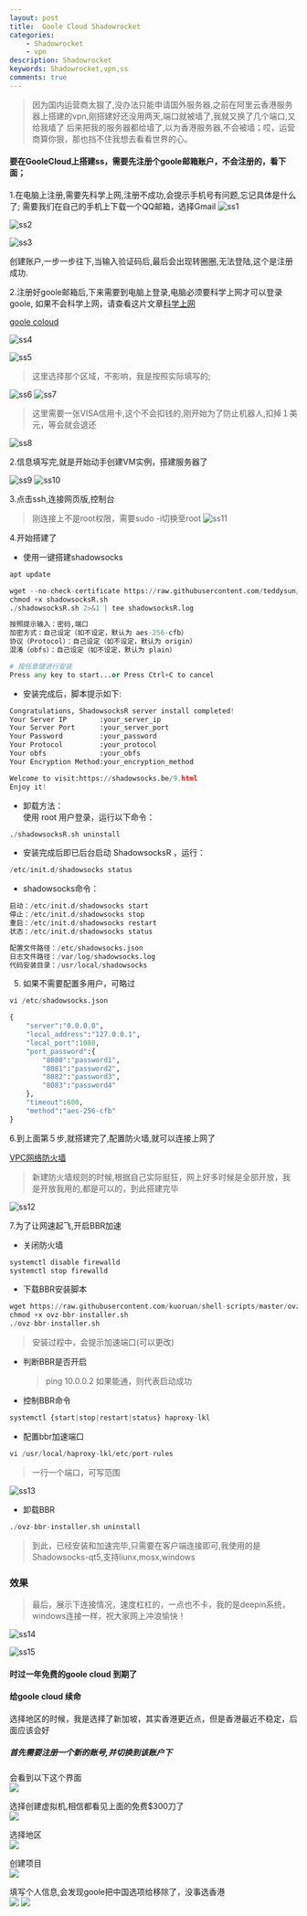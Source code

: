 ```yaml
---
layout: post
title:  Goole Cloud Shadowrocket
categories: 
    - Shadowrocket
    - vpn
description: Shadowrocket
keywords: Shadowrocket,vpn,ss
comments: true
---
```


> 因为国内运营商太狠了,没办法只能申请国外服务器,之前在阿里云香港服务器上搭建的vpn,刚搭建好还没用两天,端口就被墙了,我就又换了几个端口,又给我墙了
后来把我的服务器都给墙了,以为香港服务器,不会被墙；哎，运营商算你狠，那也挡不住我想去看看世界的心。

#### 要在GooleCloud上搭建ss，需要先注册个goole邮箱账户，不会注册的，看下面；
1.在电脑上注册,需要先科学上网,注册不成功,会提示手机号有问题,忘记具体是什么了;
需要我们在自己的手机上下载一个QQ邮箱，选择Gmail
![ss1](/images/vpn/ss_1.png)

![ss2](/images/vpn/ss_2.png)

![ss3](/images/vpn/ss_3.png)

创建账户,一步一步往下,当输入验证码后,最后会出现转圈圈,无法登陆,这个是注册成功.

2.注册好goole邮箱后,下来需要到电脑上登录,电脑必须要科学上网才可以登录goole,
如果不会科学上网，请查看这片文章[科学上网](http://derek520.com/2017/10/11/%E7%A7%91%E5%AD%A6%E4%B8%8A%E7%BD%91/)

[goole coloud](https://cloud.google.com/)

![ss4](/images/vpn/ss_4.png)

![ss5](/images/vpn/ss_5.png)

> 这里选择那个区域，不影响，我是按照实际填写的;　　

![ss6](/images/vpn/ss_6.png)
![ss7](/images/vpn/ss_7.png)

> 这里需要一张VISA信用卡,这个不会扣钱的,刚开始为了防止机器人,扣掉１美元，等会就会退还

![ss8](/images/vpn/ss_8.png)

2.信息填写完,就是开始动手创建VM实例，搭建服务器了

![ss9](/images/vpn/ss_9.png)
![ss10](/images/vpn/ss_10.png)

3.点击ssh,连接网页版,控制台
> 刚连接上不是root权限，需要sudo -i切换至root
![ss11](/images/vpn/ss_11.png)

4.开始搭建了
- 使用一键搭建shadowsocks

```python
apt update

wget --no-check-certificate https://raw.githubusercontent.com/teddysun/shadowsocks_install/master/shadowsocksR.sh
chmod +x shadowsocksR.sh
./shadowsocksR.sh 2>&1 | tee shadowsocksR.log

按照提示输入：密码,端口  
加密方式：自己设定（如不设定，默认为 aes-256-cfb） 
协议（Protocol）：自己设定（如不设定，默认为 origin）  
混淆（obfs）：自己设定（如不设定，默认为 plain） 

# 按任意键进行安装
Press any key to start...or Press Ctrl+C to cancel
```

- 安装完成后，脚本提示如下:  

```python
Congratulations, ShadowsocksR server install completed!
Your Server IP        :your_server_ip
Your Server Port      :your_server_port
Your Password         :your_password
Your Protocol         :your_protocol
Your obfs             :your_obfs
Your Encryption Method:your_encryption_method

Welcome to visit:https://shadowsocks.be/9.html
Enjoy it!
```
- 卸载方法：  
使用 root 用户登录，运行以下命令：  

```python
./shadowsocksR.sh uninstall
```  

- 安装完成后即已后台启动 ShadowsocksR ，运行：  

```python
/etc/init.d/shadowsocks status
```

- shadowsocks命令：

```python
启动：/etc/init.d/shadowsocks start
停止：/etc/init.d/shadowsocks stop
重启：/etc/init.d/shadowsocks restart
状态：/etc/init.d/shadowsocks status

配置文件路径：/etc/shadowsocks.json
日志文件路径：/var/log/shadowsocks.log
代码安装目录：/usr/local/shadowsocks
```
5. 如果不需要配置多用户，可略过

```python
vi /etc/shadowsocks.json 

{
    "server":"0.0.0.0",
    "local_address":"127.0.0.1",
    "local_port":1080,
    "port_password":{
        "8080":"password1",
        "8081":"password2",
        "8082":"password3",
        "8083":"password4"
    },
    "timeout":600,
    "method":"aes-256-cfb"
}                                    
```

6.到上面第５步,就搭建完了,配置防火墙,就可以连接上网了　　

[VPC网络防火墙](https://console.cloud.google.com)
> 新建防火墙规则的时候,根据自己实际挺狂，网上好多时候是全部开放，我是开放我用的,都是可以的，到此搭建完毕  

![ss12](/images/vpn/ss_12.png)

7.为了让网速起飞,开启BBR加速
- 关闭防火墙  

```python
systemctl disable firewalld
systemctl stop firewalld
```
- 下载BBR安装脚本  

```python
wget https://raw.githubusercontent.com/kuoruan/shell-scripts/master/ovz-bbr/ovz-bbr-installer.sh
chmod +x ovz-bbr-installer.sh
./ovz-bbr-installer.sh
```
> 安装过程中，会提示加速端口(可以更改)  
- 判断BBR是否开启
    >ping 10.0.0.2 如果能通，则代表启动成功
- 控制BBR命令  

```python
systemctl {start|stop|restart|status} haproxy-lkl
```
- 配置bbr加速端口  

```python
vi /usr/local/haproxy-lkl/etc/port-rules
```

> 一行一个端口，可写范围  

![ss13](/images/vpn/ss_13.png)
- 卸载BBR

```python
./ovz-bbr-installer.sh uninstall
```

>到此，已经安装和加速完毕,只需要在客户端连接即可,我使用的是Shadowsocks-qt5,支持liunx,mosx,windows  

### 效果  
>最后，展示下连接情况，速度杠杠的，一点也不卡，我的是deepin系统，windows连接一样，祝大家网上冲浪愉快！ 

![ss14](/images/vpn/ss_14.png)

![ss15](/images/vpn/ss_15.png)


#### 时过一年免费的goole cloud 到期了
#### 给goole cloud 续命


选择地区的时候，我是选择了新加坡，其实香港更近点，但是香港最近不稳定，后面应该会好

##### 首先需要注册一个新的账号,并切换到该账户下 

会看到以下这个界面   
![](/images/vpn/goole1.png) 

选择创建虚拟机,相信都看见上面的免费$300刀了     
![](/images/vpn/goole2.png) 

选择地区       
![](/images/vpn/goole3.png)   

创建项目    
![](/images/vpn/goole4.png) 

填写个人信息,会发现goole把中国选项给移除了，没事选香港       
![](/images/vpn/goole5.png)
![](/images/vpn/goole6.png)     







